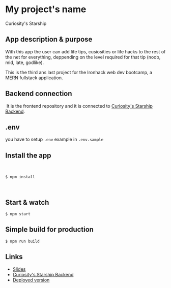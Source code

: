 # My project's name

Curiosity's Starship

## App description & purpose

With this app the user can add life tips, cusiosities or life hacks to the rest of the net for everything, deppending on the level required for that tip (noob, mid, late, godlike).

This is the third ans last project for the Ironhack web dev bootcamp, a MERN fullstack application.
​

## Backend connection

​
It is the frontend repository and it is connected to [Curiosity's Starship Backend](https://github.com/BardoAlacran/Project-3-backend/blob/main/README.md).

## .env

you have to setup `.env` example in `.env.sample`
​

## Install the app

​

```
$ npm install
```

​

## Start & watch

```
$ npm start
```

## Simple build for production

```
$ npm run build
```

## Links

- [Slides]()
- [Curiosity's Starship Backend](https://github.com/BardoAlacran/Project-3-backend/blob/main/README.md)
- [Deployed version]()

